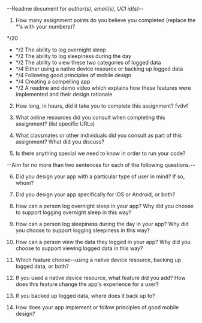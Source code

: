 --Readme document for *author(s)*, *email(s)*, *UCI id(s)*--

1. How many assignment points do you believe you completed (replace the *'s with your numbers)?

*/20
- */2 The ability to log overnight sleep
- */2 The ability to log sleepiness during the day
- */2 The ability to view these two categories of logged data
- */4 Either using a native device resource or backing up logged data
- */4 Following good principles of mobile design
- */4 Creating a compelling app
- */2 A readme and demo video which explains how these features were implemented and their design rationale

2. How long, in hours, did it take you to complete this assignment?
fvdvf


3. What online resources did you consult when completing this assignment? (list specific URLs)



4. What classmates or other individuals did you consult as part of this assignment? What did you discuss?



5. Is there anything special we need to know in order to run your code?



--Aim for no more than two sentences for each of the following questions.--


6. Did you design your app with a particular type of user in mind? If so, whom?



7. Did you design your app specifically for iOS or Android, or both?



8. How can a person log overnight sleep in your app? Why did you choose to support logging overnight sleep in this way?



9. How can a person log sleepiness during the day in your app? Why did you choose to support logging sleepiness in this way?



10. How can a person view the data they logged in your app? Why did you choose to support viewing logged data in this way?



11. Which feature choose--using a native device resource, backing up logged data, or both?



12. If you used a native device resource, what feature did you add? How does this feature change the app's experience for a user?



13. If you backed up logged data, where does it back up to?


14. How does your app implement or follow principles of good mobile design?

